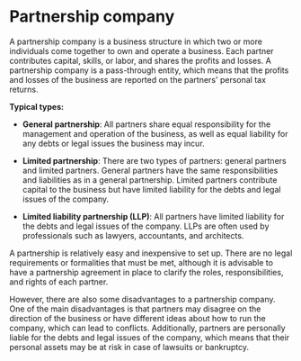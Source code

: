 # Partnership company

A partnership company is a business structure in which two or more individuals come together to own and operate a business. Each partner contributes capital, skills, or labor, and shares the profits and losses. A partnership company is a pass-through entity, which means that the profits and losses of the business are reported on the partners' personal tax returns.

**Typical types:**

* **General partnership**: All partners share equal responsibility for the management and operation of the business, as well as equal liability for any debts or legal issues the business may incur.

* **Limited partnership**: There are two types of partners: general partners and limited partners. General partners have the same responsibilities and liabilities as in a general partnership. Limited partners contribute capital to the business but have limited liability for the debts and legal issues of the company.

* **Limited liability partnership (LLP)**: All partners have limited liability for the debts and legal issues of the company. LLPs are often used by professionals such as lawyers, accountants, and architects.

A partnership is relatively easy and inexpensive to set up. There are no legal requirements or formalities that must be met, although it is advisable to have a partnership agreement in place to clarify the roles, responsibilities, and rights of each partner.

However, there are also some disadvantages to a partnership company. One of the main disadvantages is that partners may disagree on the direction of the business or have different ideas about how to run the company, which can lead to conflicts. Additionally, partners are personally liable for the debts and legal issues of the company, which means that their personal assets may be at risk in case of lawsuits or bankruptcy.

